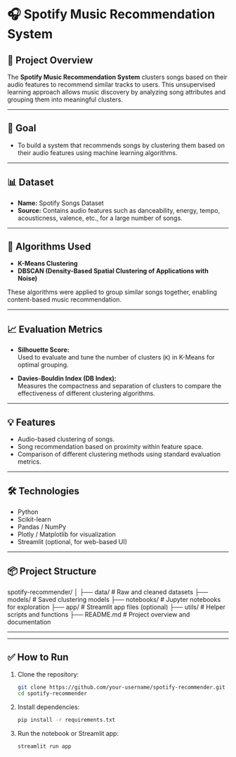 # 🎧 Spotify Music Recommendation System

## 🚀 Project Overview

The **Spotify Music Recommendation System** clusters songs based on their audio features to recommend similar tracks to users. This unsupervised learning approach allows music discovery by analyzing song attributes and grouping them into meaningful clusters.

---

## 🎯 Goal

- To build a system that recommends songs by clustering them based on their audio features using machine learning algorithms.

---

## 📊 Dataset

- **Name:** Spotify Songs Dataset  
- **Source:** Contains audio features such as danceability, energy, tempo, acousticness, valence, etc., for a large number of songs.

---

## 🧠 Algorithms Used

- **K-Means Clustering**
- **DBSCAN (Density-Based Spatial Clustering of Applications with Noise)**

These algorithms were applied to group similar songs together, enabling content-based music recommendation.

---

## 📈 Evaluation Metrics

- **Silhouette Score:**  
  Used to evaluate and tune the number of clusters (`K`) in K-Means for optimal grouping.

- **Davies-Bouldin Index (DB Index):**  
  Measures the compactness and separation of clusters to compare the effectiveness of different clustering algorithms.

---

## 💡 Features

- Audio-based clustering of songs.
- Song recommendation based on proximity within feature space.
- Comparison of different clustering methods using standard evaluation metrics.

---

## 🛠️ Technologies

- Python
- Scikit-learn
- Pandas / NumPy
- Plotly / Matplotlib for visualization
- Streamlit (optional, for web-based UI)

---

## 📦 Project Structure

spotify-recommender/
│
├── data/ # Raw and cleaned datasets
├── models/ # Saved clustering models
├── notebooks/ # Jupyter notebooks for exploration
├── app/ # Streamlit app files (optional)
├── utils/ # Helper scripts and functions
├── README.md # Project overview and documentation

---


---

## ✅ How to Run

1. Clone the repository:
   ```bash
   git clone https://github.com/your-username/spotify-recommender.git
   cd spotify-recommender
2. Install dependencies:
    ```bash
   pip install -r requirements.txt

4. Run the notebook or Streamlit app:
    ```bash
    streamlit run app

